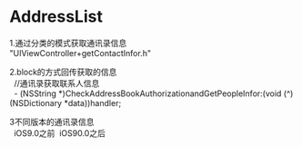 AddressList
==================
1.通过分类的模式获取通讯录信息 <br>
   "UIViewController+getContactInfor.h"  <br>
 
2.block的方式回传获取的信息   <br>
   //通讯录获取联系人信息<br>
   - (NSString *)CheckAddressBookAuthorizationandGetPeopleInfor:(void (^)(NSDictionary *data))handler;<br>
   
3不同版本的通讯录信息     <br>
    iOS9.0之前  iOS90.0之后
